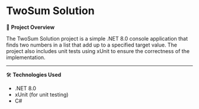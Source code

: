 # TwoSum Solution

🚀 **Project Overview**

The TwoSum Solution project is a simple .NET 8.0 console application that finds two numbers in a list that add up to a specified target value. The project also includes unit tests using xUnit to ensure the correctness of the implementation.

---

🛠️ **Technologies Used**

* .NET 8.0
* xUnit (for unit testing)
* C#
